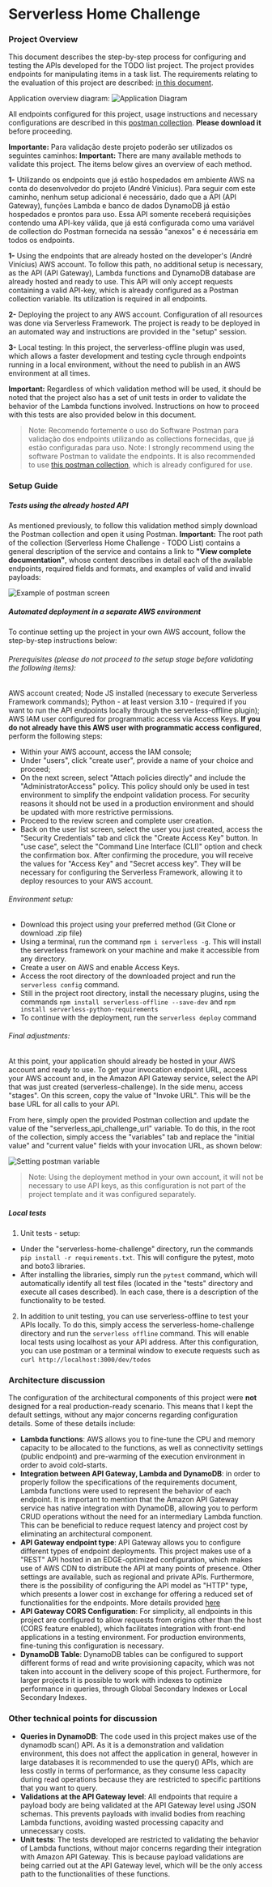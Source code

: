 # Serverless Home Challenge
### Project Overview


This document describes the step-by-step process for configuring and testing the APIs developed for the TODO list project. The project provides endpoints for manipulating items in a task list. The requirements relating to the evaluation of this project are described: [in this document](./serverless-home-challenge.pdf).

Application overview diagram:
![Application Diagram](./media/serverless-challenge.drawio.png)

All endpoints configured for this project, usage instructions and necessary configurations are described in this [postman collection](./media/serverless-home-challenge.json). **Please download it** before proceeding.

**Importante:** Para validação deste projeto poderão ser utilizados os seguintes caminhos:
**Important:** There are many available methods to validate this project. The items below gives an overview of each method.

**1-** Utilizando os endpoints que já estão hospedados em ambiente AWS na conta do desenvolvedor do projeto (André Vinícius). Para seguir com este caminho, nenhum setup adicional é necessário, dado que a API (API Gateway), funções Lambda e banco de dados DynamoDB já estão hospedados e prontos para uso. Essa API somente receberá requisições contendo uma API-key válida, que já está configurada como uma variável de collection do Postman fornecida na sessão "anexos" e é necessária em todos os endpoints. 

**1-** Using the endpoints that are already hosted on the developer's (André Vinícius) AWS account. To follow this path, no additional setup is necessary, as the API (API Gateway), Lambda functions and DynamoDB database are already hosted and ready to use. This API will only accept requests containing a valid API-key, which is already configured as a Postman collection variable. Its utilization is required in all endpoints.

**2-** Deploying the project to any AWS account. Configuration of all resources was done via Serverless Framework. The project is ready to be deployed in an automated way and instructions are provided in the "setup" session.


**3-** Local testing: In this project, the serverless-offline plugin was used, which allows a faster development and testing cycle through endpoints running in a local environment, without the need to publish in an AWS environment at all times.

**Important:** Regardless of which validation method will be used, it should be noted that the project also has a set of unit tests in order to validate the behavior of the Lambda functions involved. Instructions on how to proceed with this tests are also provided below in this document.

> Note: Recomendo fortemente o uso do Software Postman para validação dos endpoints utilizando as collections fornecidas, que já estão configuradas para uso.
> Note: I strongly recommend using the software Postman to validate the endpoints. It is also recommended to use [this postman collection](./media/serverless-home-challenge.pdf), which is already configured for use.

### Setup Guide
##### Tests using the already hosted API
As mentioned previously, to follow this validation method simply download the Postman collection and open it using Postman.
**Important:** The root path of the collection (Serverless Home Challenge - TODO List) contains a general description of the service and contains a link to **"View complete documentation"**, whose content describes in detail each of the available endpoints, required fields and formats, and examples of valid and invalid payloads:

![Example of postman screen](./media/postman_variable_setup.png)
##### Automated deployment in a separate AWS environment
To continue setting up the project in your own AWS account, follow the step-by-step instructions below:

###### Prerequisites (please do not proceed to the setup stage before validating the following items):
AWS account created;
Node JS installed (necessary to execute Serverless Framework commands);
Python - at least version 3.10 - (required if you want to run the API endpoints locally through the serverless-offline plugin);
AWS IAM user configured for programmatic access via Access Keys. **If you do not already have this AWS user with programmatic access configured**, perform the following steps:
 - Within your AWS account, access the IAM console;
 - Under "users", click "create user", provide a name of your choice and proceed;
 - On the next screen, select "Attach policies directly" and include the "AdministratorAccess" policy. This policy should only be used in test environment to simplify the endpoint validation process. For security reasons it should not be used in a production environment and should be updated with more restrictive permissions.
 - Proceed to the review screen and complete user creation.
 - Back on the user list screen, select the user you just created, access the "Security Credentials" tab and click the "Create Access Key" button. In "use case", select the "Command Line Interface (CLI)" option and check the confirmation box. After confirming the procedure, you will receive the values ​​for "Access Key" and "Secret access key". They will be necessary for configuring the Serverless Framework, allowing it to deploy resources to your AWS account.


###### Environment setup:
 - Download this project using your preferred method (Git Clone or download .zip file)
 - Using a terminal, run the command `npm i serverless -g`. This will install the serverless framework on your machine and make it accessible from any directory.
 - Create a user on AWS and enable Access Keys.
 - Access the root directory of the downloaded project and run the `serverless config` command.
 - Still in the project root directory, install the necessary plugins, using the commands `npm install serverless-offline --save-dev` and `npm install serverless-python-requirements`
 - To continue with the deployment, run the `serverless deploy` command


###### Final adjustments:
At this point, your application should already be hosted in your AWS account and ready to use. To get your invocation endpoint URL, access your AWS account and, in the Amazon API Gateway service, select the API that was just created (serverless-challenge). In the side menu, access "stages". On this screen, copy the value of "Invoke URL". This will be the base URL for all calls to your API.

From here, simply open the provided Postman collection and update the value of the "serverless_api_challenge_url" variable. To do this, in the root of the collection, simply access the "variables" tab and replace the "initial value" and "current value" fields with your invocation URL, as shown below:

![Setting postman variable](./media/postman_variable_setup.png)

> Note: Using the deployment method in your own account, it will not be necessary to use API keys, as this configuration is not part of the project template and it was configured separately.

##### Local tests
1) Unit tests - setup:
 - Under the "serverless-home-challenge" directory, run the commands `pip install -r requirements.txt`. This will configure the pytest, moto and boto3 libraries.
 - After installing the libraries, simply run the `pytest` command, which will automatically identify all test files (located in the "tests" directory and execute all cases described). In each case, there is a description of the functionality to be tested.

2) In addition to unit testing, you can use serverless-offline to test your APIs locally. To do this, simply access the serverless-home-challenge directory and run the `serverless offline` command. This will enable local tests using localhost as your API address. After this configuration, you can use postman or a terminal window to execute requests such as `curl http://localhost:3000/dev/todos`

### Architecture discussion
The configuration of the architectural components of this project were **not** designed for a real production-ready scenario. This means that I kept the default settings, without any major concerns regarding configuration details. Some of these details include:

 - **Lambda functions**: AWS allows you to fine-tune the CPU and memory capacity to be allocated to the functions, as well as connectivity settings (public endpoint) and pre-warming of the execution environment in order to avoid cold-starts.
- **Integration between API Gateway, Lambda and DynamoDB**: in order to properly follow the specifications of the requirements document, Lambda functions were used to represent the behavior of each endpoint. It is important to mention that the Amazon API Gateway service has native integration with DynamoDB, allowing you to perform CRUD operations without the need for an intermediary Lambda function. This can be beneficial to reduce request latency and project cost by eliminating an architectural component.
- **API Gateway endpoint type**: API Gateway allows you to configure different types of endpoint deployments. This project makes use of a "REST" API hosted in an EDGE-optimized configuration, which makes use of AWS CDN to distribute the API at many points of presence. Other settings are available, such as regional and private APIs. Furthermore, there is the possibility of configuring the API model as "HTTP" type, which presents a lower cost in exchange for offering a reduced set of functionalities for the endpoints. More details provided [here](https://docs.aws.amazon.com/apigateway/latest/developerguide/http-api-vs-rest.html)
- **API Gateway CORS Configuration**: For simplicity, all endpoints in this project are configured to allow requests from origins other than the host (CORS feature enabled), which facilitates integration with front-end applications in a testing environment. For production environments, fine-tuning this configuration is necessary.
- **DynamoDB Table**: DynamoDB tables can be configured to support different forms of read and write provisioning capacity, which was not taken into account in the delivery scope of this project. Furthermore, for larger projects it is possible to work with indexes to optimize performance in queries, through Global Secondary Indexes or Local Secondary Indexes.

### Other technical points for discussion
- **Queries in DynamoDB**: The code used in this project makes use of the dynamodb scan() API. As it is a demonstration and validation environment, this does not affect the application in general, however in large databases it is recommended to use the query() APIs, which are less costly in terms of performance, as they consume less capacity during read operations because they are restricted to specific partitions that you want to query.
- **Validations at the API Gateway level**: All endpoints that require a payload body are being validated at the API Gateway level using JSON schemas. This prevents payloads with invalid bodies from reaching Lambda functions, avoiding wasted processing capacity and unnecessary costs.
- **Unit tests**: The tests developed are restricted to validating the behavior of Lambda functions, without major concerns regarding their integration with Amazon API Gateway. This is because payload validations are being carried out at the API Gateway level, which will be the only access path to the functionalities of these functions.


